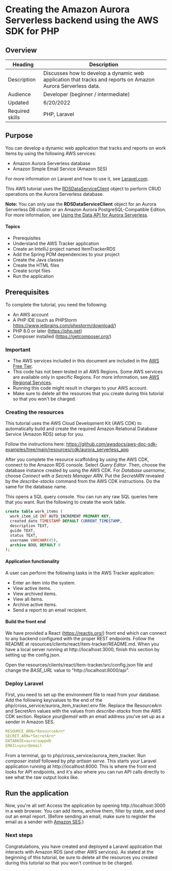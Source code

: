 #  Creating the Amazon Aurora Serverless backend using the AWS SDK for PHP

## Overview

| Heading      | Description                                                                                                  |
| ----------- |--------------------------------------------------------------------------------------------------------------|
| Description | Discusses how to develop a dynamic web application that tracks and reports on Amazon Aurora Serverless data. |
| Audience   | Developer (beginner / intermediate)                                                                          |
| Updated   | 6/20/2022                                                                                                    |
| Required skills   | PHP, Laravel                                                                                                 |

## Purpose

You can develop a dynamic web application that tracks and reports on work items by using the following AWS services:

+ Amazon Aurora Serverless database
+ Amazon Simple Email Service (Amazon SES)

For more information on Laravel and how to use it, see [Laravel.com](laravel.com).

This AWS tutorial uses the [RDSDataServiceClient](https://docs.aws.amazon.com/aws-sdk-php/v3/api/class-Aws.RDSDataService.RDSDataServiceClient.html) object to perform CRUD operations on the Aurora Serverless database.

**Note:** You can only use the **RDSDataServiceClient** object for an Aurora Serverless DB cluster or an Amazon Aurora PostgreSQL-Compatible Edition. For more information, see [Using the Data API for Aurora Serverless](https://docs.aws.amazon.com/AmazonRDS/latest/AuroraUserGuide/data-api.html).

#### Topics

+ Prerequisites
+ Understand the AWS Tracker application
+ Create an IntelliJ project named ItemTrackerRDS
+ Add the Spring POM dependencies to your project
+ Create the Java classes
+ Create the HTML files
+ Create script files
+ Run the application

## Prerequisites

To complete the tutorial, you need the following:

+ An AWS account
+ A PHP IDE (such as PHPStorm https://www.jetbrains.com/phpstorm/download/)
+ PHP 8.0 or later (https://php.net)
+ Composer installed (https://getcomposer.org/)

### Important

+ The AWS services included in this document are included in the [AWS Free Tier](https://aws.amazon.com/free/?all-free-tier.sort-by=item.additionalFields.SortRank&all-free-tier.sort-order=asc).
+  This code has not been tested in all AWS Regions. Some AWS services are available only in specific Regions. For more information, see [AWS Regional Services](https://aws.amazon.com/about-aws/global-infrastructure/regional-product-services).
+ Running this code might result in charges to your AWS account.
+ Make sure to delete all the resources that you create during this tutorial so that you won't be charged.

### Creating the resources

This tutorial uses the AWS Cloud Development Kit (AWS CDK) to automatically build and create the required Amazon Relational Database Service (Amazon RDS) setup for you.

Follow the instructions here: https://github.com/awsdocs/aws-doc-sdk-examples/tree/main/resources/cdk/aurora_serverless_app

After you complete the resource scaffolding by using the AWS CDK, connect to the Amazon RDS console.
Select *Query Editor*. Then, choose the database instance created by using the AWS CDK.
For *Database username*, choose *Connect with a Secrets Manager ARN*. Put the *SecretARN* revealed by
the *describe-stacks* command from the AWS CDK instructions. Do the same for the database name.

This opens a SQL query console. You can run any raw SQL queries here that you want. Run the 
following to create the work table.

```sql
create table work_items (
  work_item_id INT AUTO_INCREMENT PRIMARY KEY,
  created_date TIMESTAMP DEFAULT CURRENT_TIMESTAMP, 
  description TEXT, 
  guide TEXT, 
  status TEXT, 
  username VARCHAR(45), 
  archive BOOL DEFAULT 0
);
```

#### Application functionality

A user can perform the following tasks in the AWS Tracker application:

+ Enter an item into the system.
+ View active items.
+ View archived items.
+ View all items.
+ Archive active items.
+ Send a report to an email recipient.

#### Build the front end

We have provided a React (https://reactjs.org/) front end which can connect to any backend configured
with the proper REST endpoints. Follow the README at resources/clients/react/item-tracker/README.md. When
you have a local server running at http://localhost:3000, finish this section by setting up the config.json.

Open the resources/clients/react/item-tracker/src/config.json file and change the *BASE_URL* value to
"http://localhost:8000/api".

### Deploy Laravel

First, you need to set up the environment file to read from your database. Add the following key/values to the end
of the php/cross_service/aurora_item_tracker/.env file. Replace the ResourceArn and SecretArn values with
the values from *describe-stacks* from the AWS CDK section. Replace *your@email* with an email address you've
set up as a sender in Amazon SES.
```yaml
RESOURCE_ARN=*ResourceArn*
SECRET_ARN=*SecretArn*
DATABASE=auroraappdb
EMAIL=your@email
```

From a terminal, go to php/cross_service/aurora_item_tracker. Run *composer install* followed by *php
artisan serve*. This starts your Laravel application running at http://localhost:8000. This is where
the front end looks for API endpoints, and it's also where you can run API calls directly to see what
the raw output looks like.

## Run the application

Now, you're all set! Access the application by opening http://localhost:3000 in a web browser. 
You can add items, archive them, filter by state, and send out an email report. 
(Before sending an email, make sure to register the email as a sender with 
[Amazon SES](https://aws.amazon.com/ses/).)


### Next steps
Congratulations, you have created and deployed a Laravel application that interacts with Amazon RDS 
(and other AWS services).
As stated at the beginning of this tutorial, be sure to delete all the resources you created
during this tutorial so that you won't continue to be charged.

